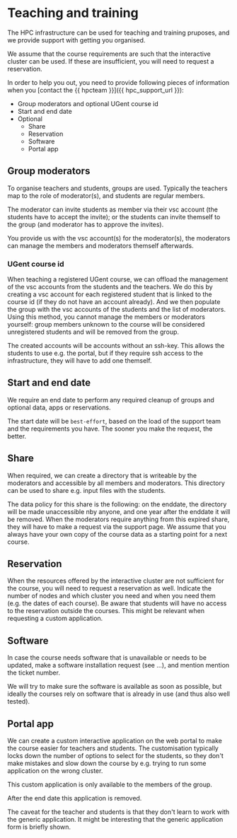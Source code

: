 # Teaching and training

The HPC infrastructure can be used for teaching and training pruposes, and
we provide support with getting you organised.

We assume that the course requirements are such that the interactive cluster
can be used. If these are insufficient, you will need to request a reservation.

[^TODO]: insert some links to the interactvie cluster?

In order to help you out, you need to provide following pieces of information
when you [contact the {{ hpcteam }}]({{ hpc_support_url }}):

* Group moderators and optional UGent course id
* Start and end date
* Optional
  * Share
  * Reservation
  * Software
  * Portal app

## Group moderators

To organise teachers and students, groups are used. Typically the teachers map
to the role of moderator(s), and students are regular members.

The moderator can invite
students as member via their vsc account (the students have to accept the invite);
or the students can invite themself to the group (and moderator has to approve the invites).

You provide us with the vsc account(s) for the moderator(s),
the moderators can manage the members and moderators themself afterwards.

[^TODO]: do we support initial list of participants?

[^TODO]: we control the groupname prefix? or have them all use the same one (unprotected). incl some convntion like academci year


### UGent course id

[^TODO]: check terminology

When teaching a registered UGent course, we can offload the management of the vsc accounts from the students and
the teachers. We do this by creating a vsc account for each registered student that is linked to the course id
(if they do not have an account already). And we then populate the group with the vsc accounts of the students
and the list of moderators. Using this method, you cannot manage the members or moderators yourself:
group members unknown to the course will be considered unregistered students and will be removed from the group.

The created accounts will be accounts without an ssh-key. This allows the students to use e.g. the portal, but if
they require ssh access to the infrastructure, they will have to add one themself.

[^TODO]: what does the sync do? can moderators add moderators themself?

## Start and end date

We require an end date to perform any required cleanup of groups and optional data, apps or reservations.

[^TODO]: can we do some automated cleanup for ugent courses? when the course disappears from AD?

[^TODO]: we need a maximum enddate? max one year after the request?

The start date will be `best-effort`, based on the load of the support team and the requirements you have.
The sooner you make the request, the better.

[^TODO]: do we mention some actual ETA here? like one month upfront?

[^TODO]: when do course of the next academic year appear?

## Share

When required, we can create a directory that is writeable by the moderators and accessible by all
members and moderators. This directory can be used to share e.g. input files with the students.

The data policy for this share is the following: on the enddate, the directory will be made unaccessible
nby anyone, and one year after the enddate it will be removed. When the moderators require anything from
this expired share, they will have to make a request via the support page. We assume that you always have
your own copy of the course data as a starting point for a next course.

[^TODO]: to avoid extra support tickets, we can also make the dir readonly and only accessible by the moderators.

## Reservation

When the resources offered by the interactive cluster are not sufficient for the course, you will need to request
a reservation as well. Indicate the number of nodes and which cluster you need and when you need them
(e.g. the dates of each course). Be aware that students will have no access to the reservation outside the courses.
This might be relevant when requesting a custom application.

## Software

In case the course needs software that is unavailable or needs to be updated,
make a software installation request (see ...), and mention mention the ticket number.

We will try to make sure the software is available as soon as possible, but ideally the courses
rely on software that is already in use (and thus also well tested).

## Portal app

We can create a custom interactive application on the web portal to make the course easier for teachers and students.
The customisation typically locks down the number of options to select for the students, so they don't make mistakes
and slow down the course by e.g. trying to run some application on the wrong cluster.

This custom application is only available to the members of the group.

After the end date this application is removed.

The caveat for the teacher and students is that they don't learn to work with the generic application.
It might be interesting that the generic application form is briefly shown.

